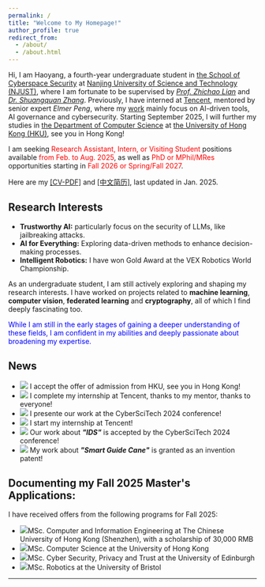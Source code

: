 ```yaml
---
permalink: /
title: "Welcome to My Homepage!"
author_profile: true
redirect_from: 
  - /about/
  - /about.html
---
```


Hi, I am Haoyang, a fourth-year undergraduate student in [the School of Cyberspace Security](https://scs.njust.edu.cn/) at [Nanjing University of Science and Technology (NJUST)](https://gsmis.njust.edu.cn/open/TutorInfo.aspx?dsbh=M3kK3EWHXJc6xzMaFrhOQA==&yxsh=z70ppxVSQAs=&zydm=SwsWR9zpmmw=), where I am fortunate to be supervised by [*Prof. Zhichao Lian*](https://gsmis.njust.edu.cn/open/TutorInfo.aspx?dsbh=M3kK3EWHXJc6xzMaFrhOQA==&yxsh=z70ppxVSQAs=&zydm=SwsWR9zpmmw=) and [*Dr. Shuangquan Zhang*](https://teacher.njust.edu.cn/wlkjaq/zsq/list.htm). Previously, I have interned at [Tencent](https://www.tencent.com/zh-cn/), mentored by senior expert *Elmer Peng*, where my [work](https://alienhhy.github.io/internships/) mainly focus on AI-driven tools, AI governance and cybersecurity. Starting September 2025, I will further my studies in [the Department of Computer Science](https://www.cs.hku.hk/) at [the University of Hong Kong (HKU)](https://www.hku.hk/), see you in Hong Kong!

I am seeking <span style="color: red;">Research Assistant, Intern, or Visiting Student</span> positions available <span style="color: red;">from Feb. to Aug. 2025</span>, as well as <span style="color: red;">PhD or MPhil/MRes</span> opportunities starting in <span style="color: red;">Fall 2026 or Spring/Fall 2027</span>.

Here are my <a href="https://ALIENHHY.github.io/_pages/CV_Haoyang_Hu_NJUST.pdf" target="_blank">[CV-PDF]</a> and <a href="https://ALIENHHY.github.io/_pages/胡皓阳中文学术简历.pdf" target="_blank">[中文简历]</a>, last updated in Jan. 2025.

Research Interests
---
* **Trustworthy AI:** particularly focus on the security of LLMs, like jailbreaking attacks.
* **AI for Everything:** Exploring data-driven methods to enhance decision-making processes.
* **Intelligent Robotics:** I have won Gold Award at the VEX Robotics World Championship.

As an undergraduate student, I am still actively exploring and shaping my research interests. I have worked on projects related to **machine learning**, **computer vision**, **federated learning** and **cryptography**, all of which I find deeply fascinating too.

<span style="color: blue;">While I am still in the early stages of gaining a deeper understanding of these fields, I am confident in my abilities and deeply passionate about broadening my expertise.</span>

News
---
* ![](https://img.shields.io/badge/Jan.%202025-00FF00) I accept the offer of admission from HKU, see you in Hong Kong!
* ![](https://img.shields.io/badge/Dec.%202024-00FF00) I complete my internship at Tencent, thanks to my mentor, thanks to everyone!
* ![](https://img.shields.io/badge/Nov.%202024-00FF00) I presente our work at the CyberSciTech 2024 conference!
* ![](https://img.shields.io/badge/Sep.%202024-00FF00) I start my internship at Tencent!
* ![](https://img.shields.io/badge/Sep.%202024-00FF00) Our work about ***"IDS"*** is accepted by the CyberSciTech 2024 conference!
* ![](https://img.shields.io/badge/Jul.%202024-00FF00) My work about ***"Smart Guide Cane"*** is granted as an invention patent!

Documenting my Fall 2025 Master's Applications:
---
I have received offers from the following programs for Fall 2025:
* ![](https://img.shields.io/badge/Jan.%202025-FF00FF)MSc. Computer and Information Engineering at The Chinese University of Hong Kong (Shenzhen), with a scholarship of 30,000 RMB
* ![](https://img.shields.io/badge/Jan.%202025-FF00FF)MSc. Computer Science at the University of Hong Kong
* ![](https://img.shields.io/badge/Nov.%202024-FF00FF)MSc. Cyber Security, Privacy and Trust at the University of Edinburgh
* ![](https://img.shields.io/badge/Dec.%202024-FF00FF)MSc. Robotics at the University of Bristol

---

<script type="text/javascript" id="clustrmaps" src="//clustrmaps.com/map_v2.js?d=6wfR7GC9nCyJQPKiqnKV-XvXiwNpKSA2Zv_onF9ga-g&cl=ffffff&w=a"></script>
